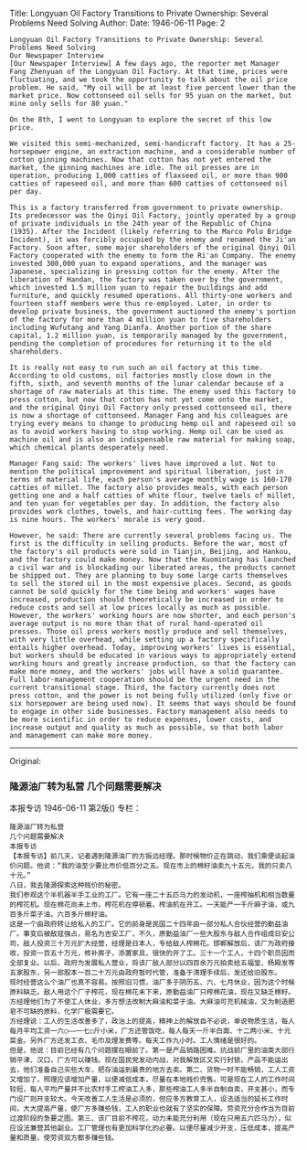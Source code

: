 Title: Longyuan Oil Factory Transitions to Private Ownership: Several Problems Need Solving
Author:
Date: 1946-06-11
Page: 2

    Longyuan Oil Factory Transitions to Private Ownership: Several Problems Need Solving
    Our Newspaper Interview
    [Our Newspaper Interview] A few days ago, the reporter met Manager Fang Zhenyuan of the Longyuan Oil Factory. At that time, prices were fluctuating, and we took the opportunity to talk about the oil price problem. He said, "My oil will be at least five percent lower than the market price. Now cottonseed oil sells for 95 yuan on the market, but mine only sells for 80 yuan."

    On the 8th, I went to Longyuan to explore the secret of this low price.

    We visited this semi-mechanized, semi-handicraft factory. It has a 25-horsepower engine, an extraction machine, and a considerable number of cotton ginning machines. Now that cotton has not yet entered the market, the ginning machines are idle. The oil presses are in operation, producing 1,000 catties of flaxseed oil, or more than 900 catties of rapeseed oil, and more than 600 catties of cottonseed oil per day.

    This is a factory transferred from government to private ownership. Its predecessor was the Qinyi Oil Factory, jointly operated by a group of private individuals in the 24th year of the Republic of China (1935). After the Incident (likely referring to the Marco Polo Bridge Incident), it was forcibly occupied by the enemy and renamed the Ji'an Factory. Soon after, some major shareholders of the original Qinyi Oil Factory cooperated with the enemy to form the Ri'an Company. The enemy invested 300,000 yuan to expand operations, and the manager was Japanese, specializing in pressing cotton for the enemy. After the liberation of Handan, the factory was taken over by the government, which invested 1.5 million yuan to repair the buildings and add furniture, and quickly resumed operations. All thirty-one workers and fourteen staff members were thus re-employed. Later, in order to develop private business, the government auctioned the enemy's portion of the factory for more than 4 million yuan to five shareholders including Wufutang and Yang Dianfa. Another portion of the share capital, 1.2 million yuan, is temporarily managed by the government, pending the completion of procedures for returning it to the old shareholders.

    It is really not easy to run such an oil factory at this time. According to old customs, oil factories mostly close down in the fifth, sixth, and seventh months of the lunar calendar because of a shortage of raw materials at this time. The enemy used this factory to press cotton, but now that cotton has not yet come onto the market, and the original Qinyi Oil Factory only pressed cottonseed oil, there is now a shortage of cottonseed. Manager Fang and his colleagues are trying every means to change to producing hemp oil and rapeseed oil so as to avoid workers having to stop working. Hemp oil can be used as machine oil and is also an indispensable raw material for making soap, which chemical plants desperately need.

    Manager Fang said: The workers' lives have improved a lot. Not to mention the political improvement and spiritual liberation, just in terms of material life, each person's average monthly wage is 160-170 catties of millet. The factory also provides meals, with each person getting one and a half catties of white flour, twelve taels of millet, and ten yuan for vegetables per day. In addition, the factory also provides work clothes, towels, and hair-cutting fees. The working day is nine hours. The workers' morale is very good.

    However, he said: There are currently several problems facing us. The first is the difficulty in selling products. Before the war, most of the factory's oil products were sold in Tianjin, Beijing, and Hankou, and the factory could make money. Now that the Kuomintang has launched a civil war and is blockading our liberated areas, the products cannot be shipped out. They are planning to buy some large carts themselves to sell the stored oil in the most expensive places. Second, as goods cannot be sold quickly for the time being and workers' wages have increased, production should theoretically be increased in order to reduce costs and sell at low prices locally as much as possible. However, the workers' working hours are now shorter, and each person's average output is no more than that of rural hand-operated oil presses. Those oil press workers mostly produce and sell themselves, with very little overhead, while setting up a factory specifically entails higher overhead. Today, improving workers' lives is essential, but workers should be educated in various ways to appropriately extend working hours and greatly increase production, so that the factory can make more money, and the workers' jobs will have a solid guarantee. Full labor-management cooperation should be the urgent need in the current transitional stage. Third, the factory currently does not press cotton, and the power is not being fully utilized (only five or six horsepower are being used now). It seems that ways should be found to engage in other side businesses. Factory management also needs to be more scientific in order to reduce expenses, lower costs, and increase output and quality as much as possible, so that both labor and management can make more money.



<hr /> 

Original: 


### 隆源油厂转为私营  几个问题需要解决
本报专访
1946-06-11
第2版()
专栏：

    隆源油厂转为私营
    几个问题需要解决
    本报专访
    【本报专访】前几天，记者遇到隆源油厂的方振远经理。那时候物价正在跳动，我们乘便谈起油价问题。他说：“我的油至少要比市价低百分之五。现在市上的棉籽油卖九十五元，我的只卖八十元。”
    八日，我去隆源探索这种贱价的秘密。
    我们参观这个半机器半手工业的工厂。它有一座二十五匹马力的发动机，一座榨抽机和相当数量的榨花机。现在棉花尚未上市，榨花机在停顿着。榨油机在开工。一天能产一千斤麻子油，或九百多斤菜子油，六百多斤棉籽油。
    这是一个由政府转让给私人的工厂。它的前身是民国二十四年由一部分私人合伙经营的勤益油厂。事变后被敌寇强占，易名为吉安工厂，不久，原勤益油厂一些大股东与敌人合作组成日安公司，敌人投资三十万元扩大经营，经理是日本人，专给敌人榨棉花。邯郸解放后，该厂为政府接收，投资一百五十万元，修补房子，添置家具，很快的开了工。三十一个工人，十四个职员因而全部复业。以后，政府为发展私人营业，将该厂敌人部分以四百余万元拍卖给五福堂、杨殿发等五家股东，另一部股本一百二十万元由政府暂时代管，准备于清理手续后，发还给旧股东。
    现时经营这么个油厂也真不容易。按照旧习惯，油厂多于阴历五、六、七月休业，因为这个时候原料缺乏。敌人用这个厂子榨花，现在棉花未下来，原勤益油厂只榨棉花油，现在又缺乏棉籽。方经理他们为了不使工人休业，多方想法改制大麻油和菜子油。大麻油可充机械油，又为制造肥皂不可缺的原料，化学厂极需要它。
    方经理说：工人的生活改善多了，政治上的提高，精神上的解放自不必说，单说物质生活，每人每月平均工资一六○——一七○斤小米，厂方还管饭吃，每人每天一斤半白面、十二两小米、十元菜金。另外厂方还发工衣、毛巾及理发费等。每天工作九小时。工人情绪是很好的。
    但是，他说：目前已经有几个问题摆在眼前了。第一是产品销路困难。抗战前厂里的油类大部行销平津、汉口，厂方可以赚钱。现在国民党发动内战，对我解放区又实行封锁，产品不能运出去，他们准备自己买些大车，把存油运到最贵的地方去卖。第二、货物一时不能畅销，工人工资又增加了，照理应该增加产量，以便减低成本，尽量在本地贱价兜售。可是现在工人的工作时间较短，每人平均产量并不比农村手工榨油工人多，那些榨油工人多半自制自卖，开支甚小，而专门设厂则开支较大。今天改善工人生活是必须的，但应多方教育工人，设法适当的延长工作时间，大大提高产量，使厂方多赚些钱，工人的职业也就有了坚实的保障。劳资充分合作当为目前过渡阶段的急要之图。第三、该厂目前不榨花，动力未能充分利用（现在只用五六匹马力），似应设法兼营其他副业。工厂管理也有更加科学化的必要。以便尽量减少开支，压低成本，提高产量和质量，使劳资双方都多赚些钱。
